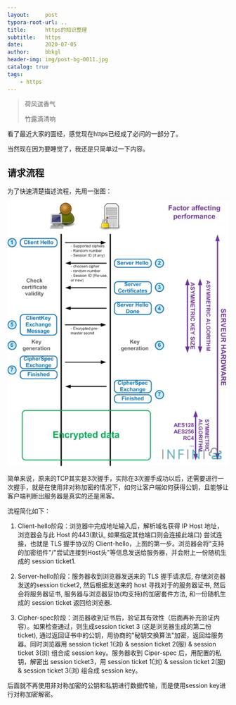```yaml
---
layout:     post
typora-root-url: ..
title:      https的知识整理
subtitle:   https
date:       2020-07-05
author:     bbkgl
header-img: img/post-bg-0011.jpg
catalog: true
tags:
    - https
---
```


> 荷风送香气
>
> 竹露滴清响

看了最近大家的面经，感觉现在https已经成了必问的一部分了。

当然现在因为要睡觉了，我还是只简单过一下内容。

## 请求流程

为了快速清楚描述流程，先用一张图：

![](/cloud_img/7db9f029dcc4d5da367228bfba5409d8.jpg)

简单来说，原来的TCP其实是3次握手，实际在3次握手成功以后，还需要进行一次握手，就是在使用非对称加密的情况下，如何让客户端如何获得公钥，且能够让客户端判断出服务器是真实的还是黑客。

流程简化如下：

1. Client-hello阶段：浏览器中完成地址输入后，解析域名获得 IP Host 地址， 浏览器会与此 Host 的443(默认, 如果指定其他端口则会连接此端口) 尝试连接，也就是 TLS 握手协议的 Client-hello，上图的第一步。浏览器会将"支持的加密组件"/"尝试连接到Host头"等信息发送给服务器，并会附上一份随机生成的 session ticket1.

2. Server-hello阶段：服务器收到浏览器发送来的 TLS 握手请求后, 存储浏览器发送的session ticket2, 然后根据发送来的 host 寻找对于的服务器证书, 然后会将服务器证书, 服务器与浏览器妥协(均支持)的加密套件方法, 和一份随机生成的 session ticket 返回给浏览器.
3.  Cipher-spec阶段：浏览器收到证书后，验证其有效性（后面再补充验证内容）。如果检查通过，则生成session ticket 3 (这是浏览器生成的第二份 ticket), 通过返回证书中的公钥，用协商的"秘钥交换算法"加密，返回给服务器。同时浏览器用 session ticket 1(浏) & session ticket 2(服) & session ticket 3(浏) 组合成 session key。服务器收到 Ciper-spec 后，用配置的私钥，解密出 session ticket3，用 session ticket 1(浏) & session ticket 2(服) & session ticket 3(浏) 组合成 session key。

后面就不再使用非对称加密的公钥和私钥进行数据传输，而是使用session key进行对称加密解密。


